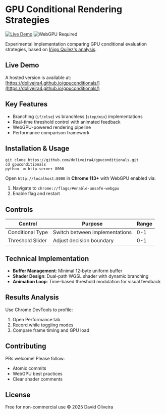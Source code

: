# GPU Conditional Rendering Strategies

[![Live Demo](https://img.shields.io/badge/demo-live-brightgreen)](https://doliveira4.github.io/gpuconditionals/) 
![WebGPU Required](https://img.shields.io/badge/WebGPU-required-blue)

Experimental implementation comparing GPU conditional evaluation strategies, based on [Íñigo Quílez's analysis](https://iquilezles.org/articles/gpuconditionals/).

## Live Demo
A hosted version is available at:  
[https://doliveira4.github.io/gpuconditionals/](https://doliveira4.github.io/gpuconditionals/)

## Key Features
- Branching (`if/else`) vs branchless (`step/mix`) implementations
- Real-time threshold control with animated feedback
- WebGPU-powered rendering pipeline
- Performance comparison framework

## Installation & Usage
```
git clone https://github.com/doliveira4/gpuconditionals.git
cd gpuconditionals
python -m http.server 8000
```

Open `http://localhost:8000` in **Chrome 113+** with WebGPU enabled via:
1. Navigate to `chrome://flags/#enable-unsafe-webgpu`
2. Enable flag and restart

## Controls
| Control | Purpose | Range |
|---------|---------|-------|
| Conditional Type | Switch between implementations | 0-1 |
| Threshold Slider | Adjust decision boundary | 0-1 |

## Technical Implementation
- **Buffer Management**: Minimal 12-byte uniform buffer
- **Shader Design**: Dual-path WGSL shader with dynamic branching
- **Animation Loop**: Time-based threshold modulation for visual feedback

## Results Analysis
Use Chrome DevTools to profile:
1. Open Performance tab
2. Record while toggling modes
3. Compare frame timing and GPU load

## Contributing
PRs welcome! Please follow:
- Atomic commits
- WebGPU best practices
- Clear shader comments

## License
Free for non-commercial use © 2025 David Oliveira
